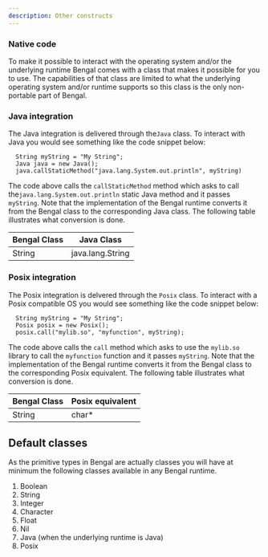 ```yaml
---
description: Other constructs
---
```


### Native code

To make it possible to interact with the operating system and/or the underlying runtime Bengal comes with a class that makes it possible for you to use. The capabilities of that class are limited to what the underlying operating system and/or runtime supports so this class is the only non-portable part of Bengal.

### Java integration

The Java integration is delivered through the`Java` class. To interact with Java you would see something like the code snippet below:

```
  String myString = "My String";
  Java java = new Java();
  java.callStaticMethod("java.lang.System.out.println", myString)
```

The code above calls the `callStaticMethod` method which asks to call the`java.lang.System.out.println` static Java method and it passes `myString`. Note that the implementation of the Bengal runtime converts it from the Bengal class to the corresponding Java class. The following table illustrates what conversion is done.

| Bengal Class | Java Class       |
|--------------|------------------|
| String       | java.lang.String |

### Posix integration

The Posix integration is delvered through the `Posix` class. To interact with
a Posix compatible OS you would see something like the code snippet below:

```
  String myString = "My String";
  Posix posix = new Posix();
  posix.call("mylib.so", "myfunction", myString);
```

The code above calls the `call` method which asks to use the `mylib.so` library
to call the `myfunction` function and it passes `myString`. Note that the
implementation of the Bengal runtime converts it from the Bengal class to the
corresponding Posix equivalent. The following table illustrates what conversion
is done.

| Bengal Class | Posix equivalent |
|--------------|------------------|
| String       | char*            |

## Default classes

As the primitive types in Bengal are actually classes you will have at minimum the
following classes available in any Bengal runtime.

1. Boolean
2. String
3. Integer
4. Character
5. Float
6. Nil
7. Java (when the underlying runtime is Java)
8. Posix
